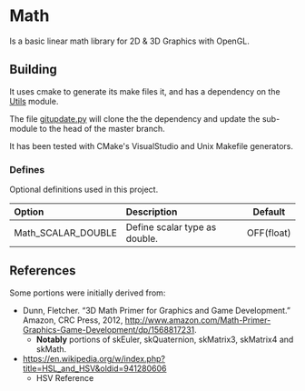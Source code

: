 # Math

Is a basic linear math library for 2D & 3D Graphics with OpenGL.

## Building

It uses cmake to generate its make files it, and has a dependency on the [Utils](https://github.com/CharlesCarley/Utils) module.


The file [gitupdate.py](gitupdate.py) will clone the the dependency and update the sub-module to the head of the master branch.

It has been tested with CMake's VisualStudio and Unix Makefile generators.   


### Defines 

Optional definitions used in this project.

| Option             | Description                   |  Default   |
|:-------------------|:------------------------------|:----------:|
| Math_SCALAR_DOUBLE | Define scalar type as double. | OFF(float) |


## References

Some portions were initially derived from:

+ Dunn, Fletcher. “3D Math Primer for Graphics and Game Development.” Amazon, CRC Press, 2012, http://www.amazon.com/Math-Primer-Graphics-Game-Development/dp/1568817231.
    + <b>Notably</b> portions of skEuler, skQuaternion, skMatrix3, skMatrix4 and skMath.
+   https://en.wikipedia.org/w/index.php?title=HSL_and_HSV&oldid=941280606
    +   HSV Reference
